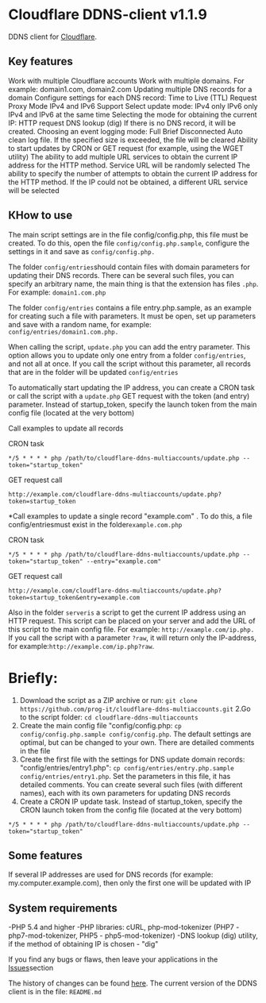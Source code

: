 # Cloudflare DDNS-client v1.1.9

DDNS client for  [Cloudflare](https://www.cloudflare.com/).


## Key features
Work with multiple Cloudflare accounts
Work with multiple domains. For example: domain1.com, domain2.com
Updating multiple DNS records for a domain
Configure settings for each DNS record:
Time to Live (TTL)
Request Proxy Mode
IPv4 and IPv6 Support
Select update mode:
IPv4 only
IPv6 only
IPv4 and IPv6 at the same time
Selecting the mode for obtaining the current IP:
HTTP request
DNS lookup (dig)
If there is no DNS record, it will be created.
Choosing an event logging mode:
Full
Brief
Disconnected
Auto clean log file. If the specified size is exceeded, the file will be cleared
Ability to start updates by CRON or GET request (for example, using the WGET utility)
The ability to add multiple URL services to obtain the current IP address for the HTTP method. Service URL will be randomly selected
The ability to specify the number of attempts to obtain the current IP address for the HTTP method. If the IP could not be obtained, a different URL service will be selected


## КHow to use
The main script settings are in the file config/config.php, this file must be created. To do this, open the file ``config/config.php.sample``, configure the settings in it and save as ``config/config.php.``

The folder ``config/entries``should contain files with domain parameters for updating their DNS records. There can be several such files, you can specify an arbitrary name, the main thing is that the extension has files ``.php``. For example: ``domain1.com.php``

The folder ``config/entries`` contains a file entry.php.sample, as an example for creating such a file with parameters. It must be open, set up parameters and save with a random name, for example: ``config/entries/domain1.com.php.``

When calling the script, ``update.php`` you can add the entry parameter. This option allows you to update only one entry from a folder ``config/entries``, and not all at once. If you call the script without this parameter, all records that are in the folder will be updated ``config/entries``

To automatically start updating the IP address, you can create a CRON task or call the script with a ``update.php`` GET request with the token (and entry) parameter. Instead of startup_token, specify the launch token from the main config file (located at the very bottom)

Call examples to update all records

CRON task

``*/5 * * * * php /path/to/cloudflare-ddns-multiaccounts/update.php --token="startup_token"``

GET request call

``http://example.com/cloudflare-ddns-multiaccounts/update.php?token=startup_token``

*Call examples to update a single record "example.com" . To do this, a file config/entriesmust exist in the folder`example.com.php`

CRON task

``*/5 * * * * php /path/to/cloudflare-ddns-multiaccounts/update.php --token="startup_token" --entry="example.com"``

GET request call

``http://example.com/cloudflare-ddns-multiaccounts/update.php?token=startup_token&entry=example.com``

Also in the folder ``serveris`` a script to get the current IP address using an HTTP request. This script can be placed on your server and add the URL of this script to the main config file. For example: ``http://example.com/ip.php.`` If you call the script with a parameter ``?raw``, it will return only the IP-address, for example:``http://example.com/ip.php?raw``.


# Briefly:
1. Download the script as a ZIP archive or run: ``git clone https://github.com/prog-it/cloudflare-ddns-multiaccounts.git``
2.Go to the script folder: ``cd cloudflare-ddns-multiaccounts``
3. Create the main config file "config/config.php: ``cp config/config.php.sample config/config.php``. The default settings are optimal, but can be changed to your own. There are detailed comments in the file
4. Create the first file with the settings for DNS update domain records: "config/entries/entry1.php": ``cp config/entries/entry.php.sample config/entries/entry1.php``. Set the parameters in this file, it has detailed comments. You can create several such files (with different names), each with its own parameters for updating DNS records
5. Create a CRON IP update task. Instead of startup_token, specify the CRON launch token from the config file (located at the very bottom)

``*/5 * * * * php /path/to/cloudflare-ddns-multiaccounts/update.php --token="startup_token"``


## Some features
If several IP addresses are used for DNS records (for example: my.computer.example.com), then only the first one will be updated with IP


## System requirements
-PHP 5.4 and higher
-PHP libraries: cURL, php-mod-tokenizer (PHP7 - php7-mod-tokenizer, PHP5 - php5-mod-tokenizer)
-DNS lookup (dig) utility, if the method of obtaining IP is chosen - "dig"


If you find any bugs or flaws, then leave your applications in the [Issues](https://github.com/prog-it/cloudflare-ddns-multiaccounts/issues)section

The history of changes can be found [here](https://github.com/prog-it/cloudflare-ddns-multiaccounts/releases). The current version of the DDNS client is in the file: ``README.md``

